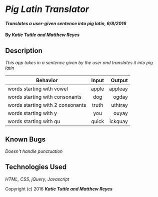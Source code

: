 # _Pig Latin Translator_

#### _Translates a user-given sentence into pig latin, 6/8/2016_

#### By _**Katie Tuttle and Matthew Reyes**_

## Description

_This app takes in a sentence given by the user and translates it into pig latin_


| Behavior                        | Input    | Output     |
| -------------                   |:--------:| ----------:|
| words starting with vowel       | apple    | appleay    |
| words starting with consonants  | dog      | ogday      |
| words starting with 2 consonants| truth    | uthtray    |
| words starting with y           | you      | ouyay      |
| words starting with qu          | quick    | ickquay    |


## Known Bugs

_Doesn't handle punctuation_


## Technologies Used

_HTML, CSS, jQuery, Javascript_



Copyright (c) 2016 **_Katie Tuttle and Matthew Reyes_**
